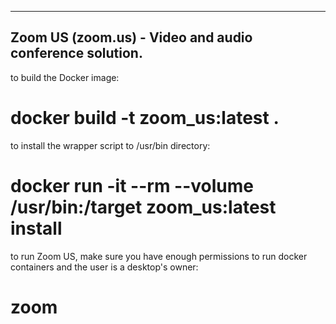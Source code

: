 -------
Zoom US (zoom.us) - Video and audio conference solution.
-------

to build the Docker image:
# docker build -t zoom_us:latest .

to install the wrapper script to /usr/bin directory:
# docker run -it --rm --volume /usr/bin:/target zoom_us:latest install

to run Zoom US, make sure you have enough permissions to run 
docker containers and the user is a desktop's owner:
# zoom
